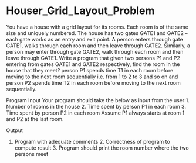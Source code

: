 # Houser_Grid_Layout_Problem
You have a house with a grid layout for its rooms. Each room is of the same size and uniquely numbered. The house has two gates GATE1 and GATE2 – each gate works as an entry and exit point. A person enters through gate GATE1, walks through each room and then leave through GATE2. Similarly, a person may enter through gate GATE2, walk through each room and then leave through GATE1.  Write a program that given two persons P1 and P2 entering from gates GATE1 and GATE2 respectively, find the room in the house that they meet? person P1 spends time T1 in each room before moving to the next room sequentially i.e. from 1 to 2 to 3 and so on and person P2 spends time T2 in each room before moving to the next room sequentially. 

Program Input
Your program should take the below as input from the user 1. Number of rooms in the house 2. Time spent by person P1 in each room 3. Time spent by person P2 in each room Assume P1 always starts at room 1 and P2 at the last room. 

Output
1. Program with adequate comments 2. Correctness of program to compute result 3. Program should print the room number where the two persons meet 
